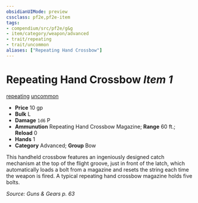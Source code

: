 ```yaml
---
obsidianUIMode: preview
cssclass: pf2e,pf2e-item
tags:
- compendium/src/pf2e/g&g
- item/category/weapon/advanced
- trait/repeating
- trait/uncommon
aliases: ["Repeating Hand Crossbow"]
---
```

# Repeating Hand Crossbow *Item 1*  
[repeating](/rules/traits/repeating-g-g.md)  [uncommon](/rules/traits/uncommon.md)  

- **Price** 10 gp
- **Bulk** L
- **Damage** `1d6` P
- **Ammunution** Repeating Hand Crossbow Magazine; **Range** 60 ft.; **Reload** 0
- **Hands** 1
- **Category** Advanced; **Group** Bow 

This handheld crossbow features an ingeniously designed catch mechanism at the top of the flight groove, just in front of the latch, which automatically loads a bolt from a magazine and resets the string each time the weapon is fired. A typical repeating hand crossbow magazine holds five bolts.

*Source: Guns & Gears p. 63*